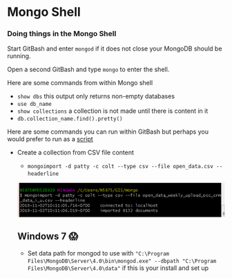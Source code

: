 # Mongo Shell
### Doing things in the Mongo Shell

Start GitBash and enter `mongod` if it does not close your MongoDB should be running.

Open a second GitBash and type `mongo` to enter the shell.

Here are some commands from within Mongo shell
* `show dbs` this output only returns non-empty databases
* `use db_name`
* `show collections` a collection is not made until there is content in it
* `db.collection_name.find().pretty()`

Here are some commands you can run within GitBash but perhaps you would prefer to run as a [script](crt_vw.py)
* Create a collection from CSV file content
  * `mongoimport -d patty -c colt --type csv --file open_data.csv --headerline`
  
  ![CSV import](import_csv.PNG "CSV import")
  
  ## Windows 7 :scream:
  * Set data path for mongod to use with `"C:\Program Files\MongoDB\Server\4.0\bin\mongod.exe" --dbpath "C:\Program Files\MongoDB\Server\4.0\data"` if this is your install and set up
